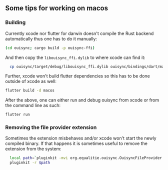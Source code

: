 ## Some tips for working on macos

### Building

Currently xcode nor flutter for darwin doesn't compile the Rust backend automatically
thus one has to do it manually:

```bash
(cd ouisync; cargo build -p ouisync-ffi)
```

And then copy the `libouisync_ffi.dylib` to where xcode can find it:

```bash
  cp ouisync/target/debug/libouisync_ffi.dylib ouisync/bindings/dart/macos/
```

Further, xcode won't build flutter dependencies so this has to be done outside
of xcode as well:

```bash
flutter build -d macos
```

After the above, one can either run and debug ouisync from xcode or from the command
line as such:

```bash
flutter run
```

### Removing the file provider extension

Sometimes the extension misbehaves and/or xcode won't start the newly compiled binary.
If that happens it is sometimes useful to remove the extension from the system:

```bash
  local path=`pluginkit -mvi org.equalitie.ouisync.OuisyncFileProvider | awk '{ printf("%s", $7) }'`
  pluginkit -r $path
```
